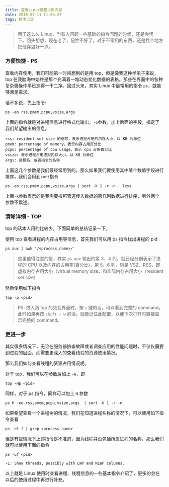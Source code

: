 ```yaml
---
title: 查看Linux进程占用内存
date: 2018-07-11 11:04:27
tags: 技术沉淀
---
```



>用了这么久 Linux，当有人问起一些基础的指令问题的时候，还是会愣一下。回头想想，现在老了，记性不好了，对于不常用的东西，还是找个地方把他存盘好一点。

### 方便快捷 - PS

查看内存使用，我们可能第一时间想到的是用 top，但是像我这种半吊子来说，top 在我脑海中始终是那个充满着一堆动态变化数据的表格。那些在界面中的各种复杂骚操作早已忘得一干二净。回过头来，其实 Linux 中最常用的指令 `ps`，就能够满足需求。

话不多说，先上指令:

  `ps -eo rss,pmem,pcpu,vsize,args`

上面的指令就是对进程信息进行格式化输出，`-o`参数，加上后面的字段，指定了我们希望输出的信息。

  ```
  rss: resident set size 的缩写，表示进程占用的内存大小，以 KB 为单位
  pmem: percentage of memory，表示内存占用百分比
  pcpu: percentage of cpu usage，表示 cpu 占用百分比
  vsize: 表示进程占用虚拟内存大小，以 KB 为单位
  args: 进程名，或者指令的名称
  ```

上面这几个参数是我们最经常用到的，那么如果我们要使用其中某个数值字段进行排序，我们会用到`sort`指令

  `ps -eo rss,pmem,pcpu,vsize,args | sort -k 1 -r -n | less`

上面`-k`参数表示的是我需要按照管道传入数据的第几列数据进行排序，另外两个参数不累述。

### 清晰详细 - TOP

top 的话本人用的比较少，下面简单的总结记录一下。

使用 top 查看进程的内存占用等信息，首先我们可以用 ps 指令找出进程的 pid

  `ps aux | awk '/<process_name>/'`

> 这里值得注意的是，其实 `ps aux` 输出的第 3、4 列，就已经分别表示了进程的 CPU 以及内存的占用率(百分比)，第 5、6 列，则是 VSZ、RSS，即虚拟内存占用大小（virtual memory size，和实际内存占用大小（resident set size）

然后使用如下指令

  `top -p <pid>`

> PS: 进入到 top 的交互界面时，按 `c` 键的话，可以看到完整的 command，此时如果再按 `shift + w` 的话，就能记住此配置，以便下次打开时直接显示完整的 command。

### 更进一步

其实很多情况下，无论在服务器排查故障或者调查应用的性能问题时，不仅仅需要到进程的层面，而需要更深入的查看线程的资源使用情况。

那么我们如何查看线程的资源占用情况呢。

对于 top，我们可以在参数后加上 `-H`，即 

  `top -Hp <pid>`

同样，对于 ps 指令，同样可以加上 `H` 参数

  `ps H -eo rss,pmem,pcpu,vsize,args  | sort -k 1 -r -n`

如果希望查看一个进程树的情况，我们在知道进程名称的情况下，可以使用如下指令查看

  `ps -ef f | grep <process_name>`

但是有些情况下上述指令是不准的，因为线程并没包括所属进程的名称，那么我们就可以使用下面的指令

  ```
  ps -Lf <pid>

  -L: Show threads, possibly with LWP and NLWP columns.
  ```

以上就是 Linux 使用时查看进程、线程信息的一些基本指令介绍了，更多的会在以后的使用过程中再进行补充。